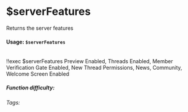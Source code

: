 # $serverFeatures
Returns the server features

#### Usage: `$serverFeatures`
<br/>
<discord-messages>
	<discord-message :bot="false" role-color="#ffcc9a" author="Member">
		!!exec $serverFeatures
	</discord-message>
	<discord-message :bot="true" role-color="#0099ff" author="Custom Command" avatar="https://media.discordapp.net/avatars/725721249652670555/781224f90c3b841ba5b40678e032f74a.webp">
        Preview Enabled, Threads Enabled, Member Verification Gate Enabled, New Thread Permissions, News, Community, Welcome Screen Enabled
	</discord-message>
</discord-messages>

##### Function difficulty: <Badge type="tip" text="Easy" vertical="middle" /> 
###### Tags: <Badge type="tip" text="server" vertical="middle" /><Badge type="tip" text="Features" vertical="middle" />
